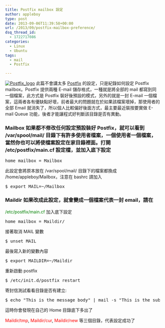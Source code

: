 ```yaml
---
title: Postfix mailbox 設定
author: appleboy
type: post
date: 2013-09-06T11:39:58+00:00
url: /2013/09/postfix-mailbox-preference/
dsq_thread_id:
  - 1722717086
categories:
  - Linux
  - Ubuntu
tags:
  - mail
  - Postfix

---
```

[<img src="https://i0.wp.com/farm3.staticflickr.com/2817/9683449971_5fc991dd0c_z.jpg?resize=545%2C289&#038;ssl=1" alt="Postfix_logo" data-recalc-dims="1" />][1] 此篇不會講太多 <a href="http://www.postfix.org/" target="_blank">Postfix</a> 的設定，只是紀錄如何設定 Postfix mailbox。Postfix 提供兩種 E-mail 儲存格式，一種就是將全部的 mail 都寫到同一個檔案，此方式是 Postfix 裝好後預設的模式，另外的就是一封 E-mail 一個檔案，這兩者各有優缺點好壞，前者最大的問題就在於如果該檔案壞掉，那使用者的全部 Email 就消失了，所以個人比較偏好後面方式，最主要最近裝按要實做 E-mail Queue 功能，後者才能讓程式好判斷該目錄是否有異動。 

### Mailbox 如果都不修改任何設定預設裝好 Postfix，就可以看到 /var/spool/mail/ 目錄下有許多使用者檔案，一個使用者一個檔案，當然你也可以將使檔案設定在家目錄裡面。打開 /etc/postfix/main.cf 設定檔，並加入底下設定 

<pre class="brush: bash; title: ; notranslate" title="">home_mailbox = Mailbox</pre> 此設定會將原本放在 /var/spool/mail/ 目錄下的檔案都換成 /home/appleboy/Mailbox，注意在 bashrc 請加入 

<pre class="brush: bash; title: ; notranslate" title="">$ export MAIL=~/Mailbox</pre>

### Maildir 如果改成此設定，就會變成一個檔案代表一封 email，請在 

<span style="color:green">/etc/postfix/main.cf</span> 加入底下設定 

<pre class="brush: bash; title: ; notranslate" title="">home_mailbox = Maildir/</pre> 接著取消 MAIL 變數 

<pre class="brush: bash; title: ; notranslate" title="">$ unset MAIL</pre> 最後寫入新的變數內容 

<pre class="brush: bash; title: ; notranslate" title="">$ export MAILDIR=~/Maildir</pre> 重新啟動 postfix 

<pre class="brush: bash; title: ; notranslate" title="">$ /etc/init.d/postfix restart</pre> 寄封信測試看看目錄是否有建立: 

<pre class="brush: bash; title: ; notranslate" title="">$ echo "This is the message body" | mail -s "This is the subject" root@localhost</pre> 這時你會發現在自己的 Home 目錄底下多出了 

<span style="color:red">Maildir/tmp</span>, <span style="color:red">Maildir/cur</span>, <span style="color:red">Maildir/new</span> 等三個目錄，代表設定成功了

 [1]: https://www.flickr.com/photos/appleboy/9683449971/ "Postfix_logo by appleboy46, on Flickr"